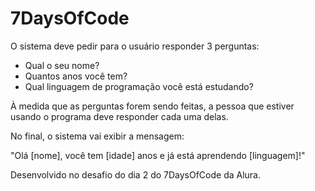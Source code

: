 # 7DaysOfCode

O sistema deve pedir para o usuário responder 3 perguntas:

- Qual o seu nome?
- Quantos anos você tem?
- Qual linguagem de programação você está estudando?
  
À medida que as perguntas forem sendo feitas, a pessoa que estiver usando o programa deve responder cada uma delas.

No final, o sistema vai exibir a mensagem:

"Olá [nome], você tem [idade] anos e já está aprendendo [linguagem]!"

Desenvolvido no desafio do dia 2 do 7DaysOfCode da Alura.
